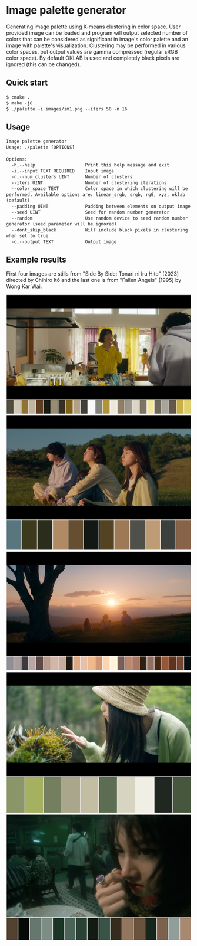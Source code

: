 # Image palette generator

Generating image palette using K-means clustering in color space. User provided image can be loaded and program will output selected number of colors that can be considered as significant in image's color palette and an image with palette's visualization. Clustering may be performed in various color spaces, but output values are gamma compressed (regular sRGB color space). By default OKLAB is used and completely black pixels are ignored (this can be changed).

## Quick start

```console
$ cmake .
$ make -j8
$ ./palette -i images/im1.png --iters 50 -n 16
```

## Usage

```
Image palette generator
Usage: ./palette [OPTIONS]

Options:
  -h,--help                   Print this help message and exit
  -i,--input TEXT REQUIRED    Input image
  -n,--num_clusters UINT      Number of clusters
  --iters UINT                Number of clustering iterations
  --color_space TEXT          Color space in which clustering will be performed. Available options are: linear_srgb, srgb, rgG, xyz, oklab (default)
  --padding UINT              Padding between elements on output image
  --seed UINT                 Seed for random number generator
  --random                    Use random device to seed random number generator (seed parameter will be ignored)
  --dont_skip_black           Will include black pixels in clustering when set to true
  -o,--output TEXT            Output image
```

## Example results

First four images are stills from "Side By Side: Tonari ni Iru Hito" (2023) directed by Chihiro Itô and the last one is from "Fallen Angels" (1995) by Wong Kar Wai.

![Example result 1](results/palette1.png)
![Example result 2](results/palette2.png)
![Example result 3](results/palette3.png)
![Example result 4](results/palette4.png)
![Example result 5](results/palette5.png)
